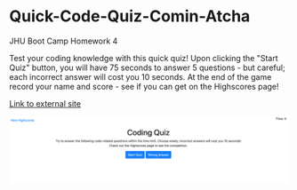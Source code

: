 # Quick-Code-Quiz-Comin-Atcha
JHU Boot Camp Homework 4

Test your coding knowledge with this quick quiz! Upon clicking the "Start Quiz" button, you will have 75 seconds to answer 5 questions - but careful; each incorrect answer will cost you 10 seconds. At the end of the game record your name and score - see if you can get on the Highscores page!


[Link to external site](https://pindellk.github.io/Quick-Code-Quiz-Comin-Atcha/)


![Image](./code_quiz.png)



